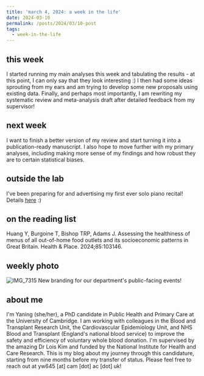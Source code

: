 ```yaml
---
title: 'march 4, 2024: a week in the life'
date: 2024-03-10
permalink: /posts/2024/03/10-post
tags:
  - week-in-the-life
---
```


this week
------
I started running my main analyses this week and tabulating the results - at this point, I can only say that they look interesting :) I then had some ideas sprouting from my ears and am trying to develop some new proposals using existing data. Finally, and perhaps most importantly, I am rewriting my systematic review and meta-analysis draft after detailed feedback from my supervisor!

next week
------
I want to finish a better version of my review and start turning it into a publication-ready manuscript. I also hope to move further with my primary analyses, including making more sense of my findings and how robust they are to certain statistical biases. 

outside the lab
------
I've been preparing for and advertising my first ever solo piano recital! Details [here](https://www.facebook.com/events/1494104637848486/) :)

on the reading list
------
Huang Y, Burgoine T, Bishop TRP, Adams J. Assessing the healthiness of menus of all out-of-home food outlets and its socioeconomic patterns in Great Britain. Health & Place. 2024;85:103146.

weekly photo
------
![IMG_7315](https://github.com/yaning-wu/yaning-wu.github.io/assets/145920710/4a9e9aa3-a811-471f-a5c3-c2e62f0c4b9a)
New branding for our department's public-facing events!

about me
------
I'm Yaning (she/her), a PhD candidate in Public Health and Primary Care at the University of Cambridge. I am working with colleagues in the Blood and Transplant Research Unit, the Cardiovascular Epidemiology Unit, and NHS Blood and Transplant (England's national blood service) to improve the safety and efficiency of voluntary whole blood donation. I'm supervised by the amazing Dr Lois Kim and funded by the National Institute for Health and Care Research. This is my blog about my journey through this candidature, starting from nine months before my transfer of status. Please feel free to reach out at yw645 [at] cam [dot] ac [dot] uk!
